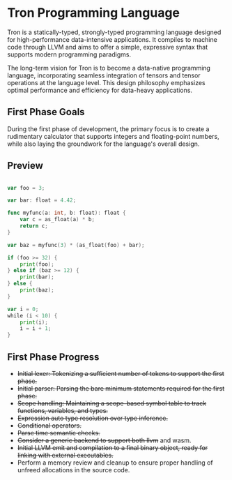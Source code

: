 # Tron Programming Language

Tron is a statically-typed, strongly-typed programming language designed for high-performance data-intensive applications. It compiles to machine code through LLVM and aims to offer a simple, expressive syntax that supports modern programming paradigms.

The long-term vision for Tron is to become a data-native programming language, incorporating seamless integration of tensors and tensor operations at the language level. This design philosophy emphasizes optimal performance and efficiency for data-heavy applications.

## First Phase Goals

During the first phase of development, the primary focus is to create a rudimentary calculator that supports integers and floating-point numbers, while also laying the groundwork for the language's overall design.

## Preview

```go

var foo = 3;

var bar: float = 4.42;

func myfunc(a: int, b: float): float {
    var c = as_float(a) * b;
    return c;
}

var baz = myfunc(3) * (as_float(foo) + bar);

if (foo >= 32) {
    print(foo);
} else if (baz >= 12) {
    print(bar);
} else {
    print(baz);
}

var i = 0;
while (i < 10) {
    print(i);
    i = i + 1;
}

```

## First Phase Progress

- ~~Initial lexer: Tokenizing a sufficient number of tokens to support the first phase.~~
- ~~Initial parser: Parsing the bare minimum statements required for the first phase.~~
- ~~Scope handling: Maintaining a scope-based symbol table to track functions, variables, and types.~~
- ~~Expression auto type resolution over type inference.~~
- ~~Conditional operators.~~
- ~~Parse time semantic checks.~~
- ~~Consider a generic backend to support both llvm~~ and wasm.
- ~~Initial LLVM emit and compilation to a final binary object, ready for linking with external executables.~~
- Perform a memory review and cleanup to ensure proper handling of unfreed allocations in the source code.
